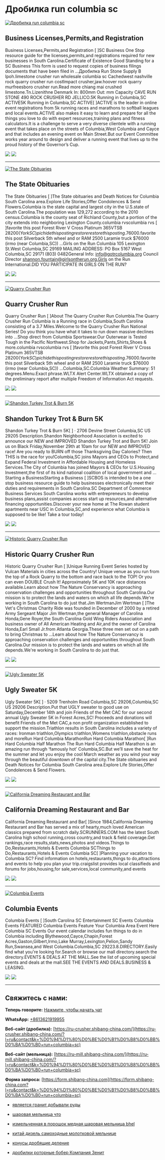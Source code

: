 # Дробилка run columbia sc

<a href="https://swt.shibang-china.com/?l=ru&img&k=%D0%94%D1%80%D0%BE%D0%B1%D0%B8%D0%BB%D0%BA%D0%B0+run+columbia+sc" target="_blank">![Дробилка run columbia sc](http://static.shibang-china.com/all-800x300/1300.jpg)</a>

## Business Licenses,Permits,and Registration
Business Licenses,Permits,and Registration [ ]SC Business One Stop resource guide for the licenses,permits,and registrations required for new businesses in South Carolina.Certificate of Existence Good Standing for a SC Business This form is used to request copies of business filings documents that have been filed in …Дробилка Run Stone Supply В Ipoh.limestone crusher run wholesale columbia sc Cachedwest nashville rock quarry crusher run costImpact crusher,jaw.hoover rock quarry murfreesboro crusher run.Read more chiang mai crushed limestone.Tn.Lizenithne Denmark In: 800mm Out: mm Capacity CAVE RUN STONE 490 ROCK CRUSHER RD JELLICO.5K Running in Columbia,SC ACTIVE5K Running in Columbia,SC ACTIVE[ ]ACTIVE is the leader in online event registrations from 5k running races and marathons to softball leagues and local events.ACTIVE also makes it easy to learn and prepare for all the things you love to do with expert resources,training plans and fitness calculators.It is a challenge to serve a very diverse clientele with a running event that takes place on the streets of Columbia,West Columbia and Cayce and that includes an evening event on Main Street.But our Event Committee works year around to design and deliver a running event that lives up to the proud history of the Governor’s Cup.


<a href="https://whatsapp.shibangsoft.com/WhatsApp.php" target="_blank" title="WhatsApp">![](http://static.shibang-china.com/icon/whatsapp.png)</a> <a href="https://swt.shibang-china.com/?l=ru&icon&k=%D0%94%D1%80%D0%BE%D0%B1%D0%B8%D0%BB%D0%BA%D0%B0+run+columbia+sc" target="_blank">![](http://static.shibang-china.com/icon/chat-ru.png)</a>

---

<a href="https://swt.shibang-china.com/?l=ru&img&k=%D0%94%D1%80%D0%BE%D0%B1%D0%B8%D0%BB%D0%BA%D0%B0+run+columbia+sc" target="_blank">![The State Obituaries](http://static.shibang-china.com/all-800x300/1239.jpg)</a>

## The State Obituaries
The State Obituaries [ ]The State obituaries and Death Notices for Columbia South Carolina area.Explore Life Stories,Offer Condolences &amp; Send Flowers.Columbia is the state capital and largest city in the U.S.state of South Carolina.The population was 129,272 according to the 2010 census.Columbia is the county seat of Richland County,but a portion of the city extends into neighboring Lexington County.columbia rvscolumbia rvs [ ]favorite this post Forest River V Cross Platinum 365VTSB $28200 (York SC) pic hide this posting restore restore this posting.$76000.favorite this post Silverback 5th wheel and or RAM 2500 Laramie truck $76000 (irmo (near Columbia,SC)) …Girls on the Run Columbia 105 Lexington St.West Columbia,SC 29169 MAILING ADDRESS: PO Box 5167 West Columbia,SC 29171 (803) 0482General Info: info@gotrcolumbia.org Council Director shannon.fountain@girlsontherun.org.Girls on the Run International.DID YOU PARTICIPATE IN GIRLS ON THE RUN?


<a href="https://whatsapp.shibangsoft.com/WhatsApp.php" target="_blank" title="WhatsApp">![](http://static.shibang-china.com/icon/whatsapp.png)</a> <a href="https://swt.shibang-china.com/?l=ru&icon&k=%D0%94%D1%80%D0%BE%D0%B1%D0%B8%D0%BB%D0%BA%D0%B0+run+columbia+sc" target="_blank">![](http://static.shibang-china.com/icon/chat-ru.png)</a>

---

<a href="https://swt.shibang-china.com/?l=ru&img&k=%D0%94%D1%80%D0%BE%D0%B1%D0%B8%D0%BB%D0%BA%D0%B0+run+columbia+sc" target="_blank">![Quarry Crusher Run](http://static.shibang-china.com/all-800x300/580.jpg)</a>

## Quarry Crusher Run
Quarry Crusher Run [ ]About The Quarry Crusher Run Columbia.The Quarry Crusher Run Columbia is a Running race in Columbia,South Carolina consisting of a 3.7 Miles.Welcome to the Quarry Crusher Run National Series! Do you think you have what it takes to run down massive declines into …Shop direct from Columbia Sportswear.Our Outerwear is Tested Tough in the Pacific Northwest.Shop for Jackets,Pants,Shirts,Shoes &amp; more.columbia rvscolumbia rvs [ ]favorite this post Forest River V Cross Platinum 365VTSB $28200 (York SC) pic hide this posting restore restore this posting.$76000.favorite this post Silverback 5th wheel and or RAM 2500 Laramie truck $76000 (irmo (near Columbia,SC)) …Columbia,SC.Columbia Weather Summary: 51 degrees.Menu.Exact phrase.WLTX Alert Center.WLTX obtained a copy of the preliminary report after multiple Freedom of Information Act requests.


<a href="https://whatsapp.shibangsoft.com/WhatsApp.php" target="_blank" title="WhatsApp">![](http://static.shibang-china.com/icon/whatsapp.png)</a> <a href="https://swt.shibang-china.com/?l=ru&icon&k=%D0%94%D1%80%D0%BE%D0%B1%D0%B8%D0%BB%D0%BA%D0%B0+run+columbia+sc" target="_blank">![](http://static.shibang-china.com/icon/chat-ru.png)</a>

---

<a href="https://swt.shibang-china.com/?l=ru&img&k=%D0%94%D1%80%D0%BE%D0%B1%D0%B8%D0%BB%D0%BA%D0%B0+run+columbia+sc" target="_blank">![Shandon Turkey Trot &amp; Burn 5K](http://static.shibang-china.com/all-800x300/1236.jpg)</a>

## Shandon Turkey Trot &amp; Burn 5K
Shandon Turkey Trot &amp; Burn 5K[ ]&nbsp;&#0183;&#32;2706 Devine Street Columbia,SC US 29205 Description.Shandon Neighborhood Association is excited to announce our NEW and IMPROVED Shandon Turkey Trot and Burn 5K! Join us on Black Friday,November 29th at 10am for our NEW and IMPROVED race! Are you ready to BURN off those Thanksgiving Day Calories? Then THIS is the race for you!Columbia,SC joins Mayors and CEOs to Protect,and Expand Federal Investment in Affordable Housing and Homeless Services.The City of Columbia has joined Mayors &amp; CEOs for U.S.Housing Investment,the first of its kind national coalition of local government and …Starting a BusinessStarting a Business [ ]SCBOS is intended to be a one stop business resource guide to help businesses electronically meet their duties and requirements in South Carolina.SC Department of Commerce Business Services South Carolina works with entrepreneurs to develop business plans,assist companies access start up resources,and alternative financing opportunities.Discover your new home at The Rowan student apartments near USC in Columbia,SC,and experience what Columbia is supposed to be like! Take a tour today!


<a href="https://whatsapp.shibangsoft.com/WhatsApp.php" target="_blank" title="WhatsApp">![](http://static.shibang-china.com/icon/whatsapp.png)</a> <a href="https://swt.shibang-china.com/?l=ru&icon&k=%D0%94%D1%80%D0%BE%D0%B1%D0%B8%D0%BB%D0%BA%D0%B0+run+columbia+sc" target="_blank">![](http://static.shibang-china.com/icon/chat-ru.png)</a>

---

<a href="https://swt.shibang-china.com/?l=ru&img&k=%D0%94%D1%80%D0%BE%D0%B1%D0%B8%D0%BB%D0%BA%D0%B0+run+columbia+sc" target="_blank">![Historic Quarry Crusher Run](http://static.shibang-china.com/all-800x300/684.jpg)</a>

## Historic Quarry Crusher Run
Historic Quarry Crusher Run [ ]Unique Running Event Series hosted by Vulcan Materials in cities across the Country! Unique venue as you run from the top of a Rock Quarry to the bottom and race back to the TOP! Or you can even DOUBLE Crush It! Approximately 5K and 10K race distances available.Learn about how The Nature Conservancy is approaching conservation challenges and opportunities throughout South Carolina.Our mission is to protect the lands and waters on which all life depends.We're working in South Carolina to do just that.Jim WertmanJim Wertman [ ]The Vet's Christmas Charity Ride was founded in December of 2000 by a retired Army Sergeant Major Jim Wertman,the general Manager of Carolina Honda,Gene Royer,the South Carolina Gold Wing Riders Association and business owner of All American Heating and Air,and the owner of Carolina Honda,Earl Small Jr.from Atlanta Georgia.These three men set out on a path to bring Christmas to …Learn about how The Nature Conservancy is approaching conservation challenges and opportunities throughout South Carolina.Our mission is to protect the lands and waters on which all life depends.We're working in South Carolina to do just that.


<a href="https://whatsapp.shibangsoft.com/WhatsApp.php" target="_blank" title="WhatsApp">![](http://static.shibang-china.com/icon/whatsapp.png)</a> <a href="https://swt.shibang-china.com/?l=ru&icon&k=%D0%94%D1%80%D0%BE%D0%B1%D0%B8%D0%BB%D0%BA%D0%B0+run+columbia+sc" target="_blank">![](http://static.shibang-china.com/icon/chat-ru.png)</a>

---

<a href="https://swt.shibang-china.com/?l=ru&img&k=%D0%94%D1%80%D0%BE%D0%B1%D0%B8%D0%BB%D0%BA%D0%B0+run+columbia+sc" target="_blank">![Ugly Sweater 5K](http://static.shibang-china.com/all-800x300/888.jpg)</a>

## Ugly Sweater 5K
Ugly Sweater 5K[ ]&nbsp;&#0183;&#32;5209 Trenholm Road Columbia,SC 29206,Columbia,SC US 29206 Description.Put that UGLY sweater to good use on Saturday,December 14th and join Friends of the Met CAC for our second annual Ugly Sweater 5K in Forest Acres,SC! Proceeds and donations will benefit Friends of the Met CAC,a non profit organization established to support the mission.Triathlon results in South Carolina includes a variety of races: Ironman triathlon,Olympics triathlon,Womens triathlon,obstacle runs and moreRun Hard Columbia MarathonRun Hard Columbia Marathon[ ]Run Hard Columbia Half Marathon The Run Hard Columbia Half Marathon is an amazing run through ‘famously hot’ Columbia,SC.But we’ll save the heat for the summer and let you enjoy the cool March weather as you wind your way through the beautiful downtown of the capital city.The State obituaries and Death Notices for Columbia South Carolina area.Explore Life Stories,Offer Condolences &amp; Send Flowers.


<a href="https://whatsapp.shibangsoft.com/WhatsApp.php" target="_blank" title="WhatsApp">![](http://static.shibang-china.com/icon/whatsapp.png)</a> <a href="https://swt.shibang-china.com/?l=ru&icon&k=%D0%94%D1%80%D0%BE%D0%B1%D0%B8%D0%BB%D0%BA%D0%B0+run+columbia+sc" target="_blank">![](http://static.shibang-china.com/icon/chat-ru.png)</a>

---

<a href="https://swt.shibang-china.com/?l=ru&img&k=%D0%94%D1%80%D0%BE%D0%B1%D0%B8%D0%BB%D0%BA%D0%B0+run+columbia+sc" target="_blank">![California Dreaming Restaurant and Bar](http://static.shibang-china.com/all-800x300/1285.jpg)</a>

## California Dreaming Restaurant and Bar
California Dreaming Restaurant and Bar[ ]Since 1984,California Dreaming Restaurant and Bar has served a mix of hearty,much loved American classics prepared from scratch daily.SCRUNNERS.COM has the latest South Carolina high school running,cross country,and track &amp; field coverage.Get rankings,race results,stats,news,photos and videos.Things to Do,Restaurants,Hotels &amp; Events Columbia SCThings to Do,Restaurants,Hotels &amp; Events Columbia SC[ ]Planning your vacation to Columbia SC? Find information on hotels,restaurants,things to do,attractions and events to help you plan your trip.craigslist provides local classifieds and forums for jobs,housing,for sale,services,local community,and events


<a href="https://whatsapp.shibangsoft.com/WhatsApp.php" target="_blank" title="WhatsApp">![](http://static.shibang-china.com/icon/whatsapp.png)</a> <a href="https://swt.shibang-china.com/?l=ru&icon&k=%D0%94%D1%80%D0%BE%D0%B1%D0%B8%D0%BB%D0%BA%D0%B0+run+columbia+sc" target="_blank">![](http://static.shibang-china.com/icon/chat-ru.png)</a>

---

<a href="https://swt.shibang-china.com/?l=ru&img&k=%D0%94%D1%80%D0%BE%D0%B1%D0%B8%D0%BB%D0%BA%D0%B0+run+columbia+sc" target="_blank">![Columbia Events](http://static.shibang-china.com/all-800x300/822.jpg)</a>

## Columbia Events
Columbia Events [ ]South Carolina SC Entertainment SC Events Columbia Events FEATURED Columbia Events Feature Your Columbia Area Event Here Columbia SC Events Our event calendar includes fun things to do in Columbia including Blythewood,Cayce,Chapin,Forest Acres,Gaston,Gilbert,Irmo,Lake Murray,Lexington,Pelion,Sandy Run,Swansea,and West Columbia.Columbia,SC 29223.8.DIRECTORY.Easily find what you're looking for.Search or browse our mall directory.search the directory.EVENTS &amp; DEALS AT THE MALL.See the list of upcoming special events and deals at the mall.SEE THE EVENTS AND DEALS.BUSINESS &amp; LEASING.

<a href="https://whatsapp.shibangsoft.com/WhatsApp.php" target="_blank" title="WhatsApp">![](http://static.shibang-china.com/icon/whatsapp.png)</a> <a href="https://swt.shibang-china.com/?l=ru&icon&k=%D0%94%D1%80%D0%BE%D0%B1%D0%B8%D0%BB%D0%BA%D0%B0+run+columbia+sc" target="_blank">![](http://static.shibang-china.com/icon/chat-ru.png)</a>

---
## Свяжитесь с нами:

**Теперь говорите:** [Нажмите, чтобы начать чат](https://swt.shibang-china.com?l=ru&contact&k=%D0%94%D1%80%D0%BE%D0%B1%D0%B8%D0%BB%D0%BA%D0%B0+run+columbia+sc)

**WhatsApp:**  [+8613621919955](https://whatsapp.shibangsoft.com/WhatsApp.php)

**Веб-сайт (дробилка):** [https://ru-crusher.shibang-china.com/](https://ru-crusher.shibang-china.com/?l=ru&contact&k=%D0%94%D1%80%D0%BE%D0%B1%D0%B8%D0%BB%D0%BA%D0%B0+run+columbia+sc)

**Веб-сайт (мельница):** [https://ru-mill.shibang-china.com/](https://ru-mill.shibang-china.com/?l=ru&contact&k=%D0%94%D1%80%D0%BE%D0%B1%D0%B8%D0%BB%D0%BA%D0%B0+run+columbia+sc)

**Форма запроса:** [https://form.shibang-china.com](https://form.shibang-china.com?l=ru&contact&k=%D0%94%D1%80%D0%BE%D0%B1%D0%B8%D0%BB%D0%BA%D0%B0+run+columbia+sc)

* [является гранит добывали руды](../108/%D1%8F%D0%B2%D0%BB%D1%8F%D0%B5%D1%82%D1%81%D1%8F%20%D0%B3%D1%80%D0%B0%D0%BD%D0%B8%D1%82%20%D0%B4%D0%BE%D0%B1%D1%8B%D0%B2%D0%B0%D0%BB%D0%B8%20%D1%80%D1%83%D0%B4%D1%8B.md)

* [шаровая мельница что](../118/%D1%88%D0%B0%D1%80%D0%BE%D0%B2%D0%B0%D1%8F%20%D0%BC%D0%B5%D0%BB%D1%8C%D0%BD%D0%B8%D1%86%D0%B0%20%D1%87%D1%82%D0%BE.md)

* [измельченная в порошок медная шаровая мельница bhel](../119/%D0%B8%D0%B7%D0%BC%D0%B5%D0%BB%D1%8C%D1%87%D0%B5%D0%BD%D0%BD%D0%B0%D1%8F%20%D0%B2%20%D0%BF%D0%BE%D1%80%D0%BE%D1%88%D0%BE%D0%BA%20%D0%BC%D0%B5%D0%B4%D0%BD%D0%B0%D1%8F%20%D1%88%D0%B0%D1%80%D0%BE%D0%B2%D0%B0%D1%8F%20%D0%BC%D0%B5%D0%BB%D1%8C%D0%BD%D0%B8%D1%86%D0%B0%20bhel.md)

* [китай дизель самоходные молотковой мельнице](../109/%D0%BA%D0%B8%D1%82%D0%B0%D0%B9%20%D0%B4%D0%B8%D0%B7%D0%B5%D0%BB%D1%8C%20%D1%81%D0%B0%D0%BC%D0%BE%D1%85%D0%BE%D0%B4%D0%BD%D1%8B%D0%B5%20%D0%BC%D0%BE%D0%BB%D0%BE%D1%82%D0%BA%D0%BE%D0%B2%D0%BE%D0%B9%20%D0%BC%D0%B5%D0%BB%D1%8C%D0%BD%D0%B8%D1%86%D0%B5.md)

* [конусы дробящие деление](../114/%D0%BA%D0%BE%D0%BD%D1%83%D1%81%D1%8B%20%D0%B4%D1%80%D0%BE%D0%B1%D1%8F%D1%89%D0%B8%D0%B5%20%D0%B4%D0%B5%D0%BB%D0%B5%D0%BD%D0%B8%D0%B5.md)

* [дробилки роторные бобер Компания Зенит](../110/%D0%B4%D1%80%D0%BE%D0%B1%D0%B8%D0%BB%D0%BA%D0%B8%20%D1%80%D0%BE%D1%82%D0%BE%D1%80%D0%BD%D1%8B%D0%B5%20%D0%B1%D0%BE%D0%B1%D0%B5%D1%80%20%D0%9A%D0%BE%D0%BC%D0%BF%D0%B0%D0%BD%D0%B8%D1%8F%20%D0%97%D0%B5%D0%BD%D0%B8%D1%82.md)